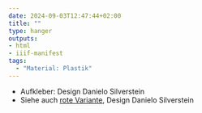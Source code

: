 ```yaml
---
date: 2024-09-03T12:47:44+02:00
title: ""
type: hanger
outputs:
- html
- iiif-manifest
tags:
  - "Material: Plastik"
---
```


<div class="notes">
  <ul>
    <li>Aufkleber: Design Danielo Silverstein</li>
    <li>Siehe auch <a href="/post/124">rote Variante</a>, Design Danielo Silverstein</li>
  </ul>
</div>
